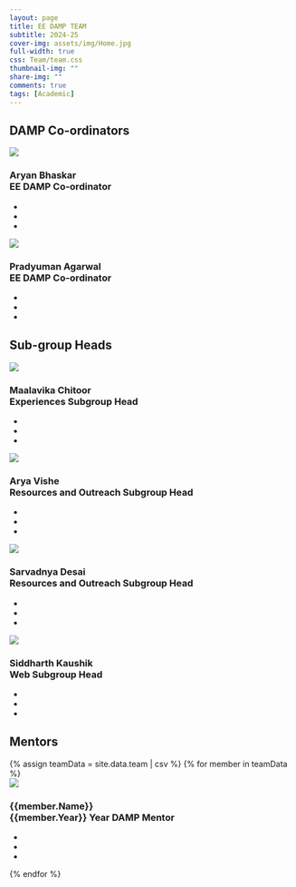 ```yaml
---
layout: page
title: EE DAMP TEAM
subtitle: 2024-25
cover-img: assets/img/Home.jpg
full-width: true
css: Team/team.css
thumbnail-img: ""
share-img: ""
comments: true
tags: [Academic]
---
```


<h2 class="heading">DAMP Co-ordinators</h2>
<div class="container">
<div class="card">
    <div class="imgBox">
      <img src="../../assets/img/Aryan.jpeg">
    </div>
    <div class="content">
      <div class="contentBox">
        <h3>Aryan Bhaskar<br><span>EE DAMP Co-ordinator</span></h3>
      </div>
      <ul class="social">
        <li style="--i:1;"><a href="tel:9993220571"><i class="fas fa-phone f"></i></a></li>
        <li style="--i:2;"><a href="mailto:21d070017@iitb.ac.in"><i class="far fa-envelope i"></i></a></li>
        <li style="--i:3;"><a href="https://www.linkedin.com/in/aryan-bhaskar-7a1391228?utm_source=share&utm_campaign=share_via&utm_content=profile&utm_medium=android_app"><i class="fab fa-linkedin t"></i></a></li>
      </ul>
    </div>
  </div>

  <div class="card">
    <div class="imgBox">
      <img src="../../assets/img/Pradyuman.jpeg">
    </div>
    <div class="content">
      <div class="contentBox">
        <h3>Pradyuman Agarwal<br><span>EE DAMP Co-ordinator</span></h3>
      </div>
      <ul class="social">
        <li style="--i:1;"><a href="tel:8777015253"><i class="fas fa-phone f"></i></a></li>
        <li style="--i:2;"><a href="mailto:210020090@iitb.ac.in"><i class="far fa-envelope i"></i></a></li>
        <li style="--i:3;"><a href="https://www.linkedin.com/in/pradyuman-agarwal-625991223?utm_source=share&utm_campaign=share_via&utm_content=profile&utm_medium=android_app"><i class="fab fa-linkedin t"></i></a></li>
      </ul>
    </div>
  </div>

</div>

<h2 class="heading">Sub-group Heads</h2>
<div class="container">
<div class="card">
    <div class="imgBox">
      <img src="../../assets/img/team_img_2024-25/Maalavika Chitoor.jpg">
    </div>
    <div class="content">
      <div class="contentBox">
        <h3>Maalavika Chitoor<br><span>Experiences Subgroup Head</span></h3>
      </div>
      <ul class="social">
        <li style="--i:1;"><a href="tel:9884902512"><i class="fas fa-phone f"></i></a></li>
        <li style="--i:2;"><a href="mailto:210070050@iitb.ac.in"><i class="far fa-envelope i"></i></a></li>
        <li style="--i:3;"><a href="https://www.linkedin.com/in/maalavika-chitoor-874523227?utm_source=share&utm_campaign=share_via&utm_content=profile&utm_medium=android_app"><i class="fab fa-linkedin t"></i></a></li>
      </ul>
    </div>
  </div>

  <div class="card">
    <div class="imgBox">
      <img src="../../assets/img/team_img_2024-25/Arya Vishe.jpg">
    </div>
    <div class="content">
      <div class="contentBox">
        <h3>Arya Vishe<br><span>Resources and Outreach Subgroup Head</span></h3>
      </div>
      <ul class="social">
        <li style="--i:1;"><a href="tel:8291466413"><i class="fas fa-phone f"></i></a></li>
        <li style="--i:2;"><a href="mailto:aryavishe@iitb.ac.in"><i class="far fa-envelope i"></i></a></li>
        <li style="--i:3;"><a href="https://in.linkedin.com/in/aryavishe"><i class="fab fa-linkedin t"></i></a></li>
      </ul>
    </div>
  </div>

  <div class="card">
    <div class="imgBox">
      <img src="../../assets/img/team_img_2024-25/Sarvadnya Desai.jpg">
    </div>
    <div class="content">
      <div class="contentBox">
        <h3>Sarvadnya Desai<br><span>Resources and Outreach Subgroup Head</span></h3>
      </div>
      <ul class="social">
        <li style="--i:1;"><a href="tel:8655919703"><i class="fas fa-phone f"></i></a></li>
        <li style="--i:2;"><a href="mailto:210040138@iitb.ac.in"><i class="far fa-envelope i"></i></a></li>
        <li style="--i:3;"><a href="https://www.linkedin.com/in/sarvadnya-desai-a31965250/"><i class="fab fa-linkedin t"></i></a></li>
      </ul>
    </div>
  </div>

  <div class="card">
    <div class="imgBox">
      <img src="../../assets/img/team_img_2024-25/Siddharth Kaushik.jpg">
    </div>
    <div class="content">
      <div class="contentBox">
        <h3>Siddharth Kaushik<br><span>Web Subgroup Head</span></h3>
      </div>
      <ul class="social">
        <li style="--i:1;"><a href="tel:8691863295"><i class="fas fa-phone f"></i></a></li>
        <li style="--i:2;"><a href="mailto:210070086@iitb.ac.in"><i class="far fa-envelope i"></i></a></li>
        <li style="--i:3;"><a href="https://www.linkedin.com/in/siddharth-kaushik-71152120a/"><i class="fab fa-linkedin t"></i></a></li>
      </ul>
    </div>
  </div>
  
</div>

<h2 class="heading">Mentors</h2>
<div class="container">
{% assign teamData = site.data.team | csv %}
{% for member in teamData %}
  <div class="card">
    <div class="imgBox">
      <img src="../../assets/img/team_img_2024-25/{{member.Name}}.jpg" onerror="this.src='../../../assets/img/team-images/user.jpg'">
    </div>
    <div class="content">
      <div class="contentBox">
        <h3>{{member.Name}}<br><span>{{member.Year}} Year DAMP Mentor</span></h3>
      </div>
      <ul class="social">
        <li style="--i:1;"><a href="tel:{{member.Phone}}"><i class="fas fa-phone f"></i></a></li>
        <li style="--i:2;"><a href="mailto:{{member.Email}}"><i class="far fa-envelope i"></i></a></li>
        <li style="--i:3;"><a href="{{member.Linkedin}}"><i class="fab fa-linkedin t"></i></a></li>
      </ul>
    </div>
  </div>
 {% endfor %}

 </div>
